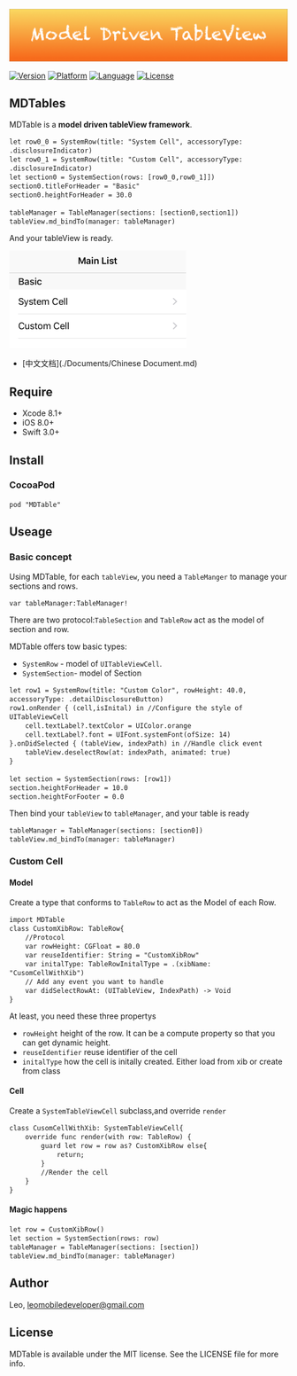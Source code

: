 <p align="center">

<img src="./Logo/Logo.png"/>

</p>


 [![Version](https://img.shields.io/cocoapods/v/MDTable.svg?style=flat)](http://cocoapods.org/pods/MDTable)  [![Platform](http://img.shields.io/badge/platform-ios-blue.svg?style=flat
)](https://developer.apple.com/iphone/index.action)
 [![Language](https://img.shields.io/badge/language-swift%203.0-brightgreen.svg?style=flat
)](https://developer.apple.com/swift)
 [![License](http://img.shields.io/badge/license-MIT-lightgrey.svg?style=flat
)](http://mit-license.org)

## MDTables

MDTable is a **model driven tableView framework**. 

```
let row0_0 = SystemRow(title: "System Cell", accessoryType: .disclosureIndicator)
let row0_1 = SystemRow(title: "Custom Cell", accessoryType: .disclosureIndicator)
let section0 = SystemSection(rows: [row0_0,row0_1]])
section0.titleForHeader = "Basic"
section0.heightForHeader = 30.0

tableManager = TableManager(sections: [section0,section1])
tableView.md_bindTo(manager: tableManager)
```

And your tableView is ready.

<img src="./Screenshot/MainList.png" width="320">

- [中文文档](./Documents/Chinese Document.md)

## Require

- Xcode 8.1+
- iOS 8.0+ 
- Swift 3.0+

## Install

### CocoaPod

```
pod "MDTable"
```

## Useage

### Basic concept

Using MDTable, for each `tableView`, you need a `TableManger` to manage your sections and rows.

```
var tableManager:TableManager!
```

There are two protocol:`TableSection` and `TableRow` act as the model of section and row.

MDTable offers tow basic types:

- `SystemRow` - model of `UITableViewCell`.
- `SystemSection`- model of Section

```
let row1 = SystemRow(title: "Custom Color", rowHeight: 40.0, accessoryType: .detailDisclosureButton)
row1.onRender { (cell,isInital) in //Configure the style of UITableViewCell
    cell.textLabel?.textColor = UIColor.orange
    cell.textLabel?.font = UIFont.systemFont(ofSize: 14)
}.onDidSelected { (tableView, indexPath) in //Handle click event
    tableView.deselectRow(at: indexPath, animated: true)
}

let section = SystemSection(rows: [row1])
section.heightForHeader = 10.0
section.heightForFooter = 0.0
```

Then bind your `tableView` to `tableManager`, and your table is ready

```
tableManager = TableManager(sections: [section0])
tableView.md_bindTo(manager: tableManager)
```

### Custom Cell

#### Model

Create a type that conforms to `TableRow` to act as the Model of each Row.

```
import MDTable
class CustomXibRow: TableRow{
    //Protocol
    var rowHeight: CGFloat = 80.0
    var reuseIdentifier: String = "CustomXibRow"
    var initalType: TableRowInitalType = .(xibName: "CusomCellWithXib")
    // Add any event you want to handle
    var didSelectRowAt: (UITableView, IndexPath) -> Void
}
```

At least, you need these three propertys

- `rowHeight` height of the row. It can be a compute property so that you can get dynamic height.
- `reuseIdentifier` reuse identifier of the cell
- `initalType` how the cell is initally created. Either load from xib or create from class

#### Cell

Create a `SystemTableViewCell` subclass,and override `render`

```
class CusomCellWithXib: SystemTableViewCell{    
    override func render(with row: TableRow) {
        guard let row = row as? CustomXibRow else{
            return;
        }
        //Render the cell 
    }
}
```

#### Magic happens

```
let row = CustomXibRow()
let section = SystemSection(rows: row)
tableManager = TableManager(sections: [section])
tableView.md_bindTo(manager: tableManager)
```

## Author

Leo, leomobiledeveloper@gmail.com

## License

MDTable is available under the MIT license. See the LICENSE file for more info.
